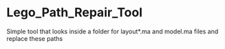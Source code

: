 # Lego_Path_Repair_Tool
Simple tool that looks inside a folder for layout*.ma and model.ma files and replace these paths
